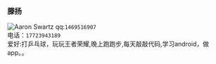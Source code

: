 ﻿### 滕扬 <br/>
![Aaron Swartz](https://raw.githubusercontent.com/tengyangdada/Personal/master/%E5%A4%B4%E5%83%8F.jpg)
qq:`1469516907`<br>
电话：`17723943189`<br>
爱好:打乒乓球，玩玩王者荣耀,晚上跑跑步,每天敲敲代码,学习android，做app。。